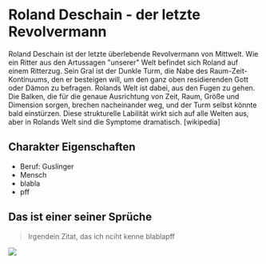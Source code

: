 # Roland Deschain - der letzte Revolvermann

Roland Deschain ist der letzte überlebende Revolvermann von Mittwelt. Wie ein Ritter aus den Artussagen "unserer" Welt befindet sich Roland auf einem Ritterzug. Sein Gral ist der Dunkle Turm, die Nabe des Raum-Zeit-Kontinuums, den er besteigen will, um den ganz oben residierenden Gott oder Dämon zu befragen. Rolands Welt ist dabei, aus den Fugen zu gehen. Die Balken, die für die genaue Ausrichtung von Zeit, Raum, Größe und Dimension sorgen, brechen nacheinander weg, und der Turm selbst könnte bald einstürzen. Diese strukturelle Labilität wirkt sich auf alle Welten aus, aber in Rolands Welt sind die Symptome dramatisch. 
[wikipedia]

## Charakter Eigenschaften
* Beruf: Guslinger
* Mensch
* blabla
* pff

## Das ist einer seiner Sprüche
> Irgendein Zitat, das ich nciht kenne
> blablapff

<img src=https://www.kingwiki.de/images/thumb/b/bf/Roland.jpg/354px-Roland.jpg/>